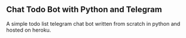 ## Chat Todo Bot with Python and Telegram

A simple todo list telegram chat bot written from scratch in python and hosted on heroku.